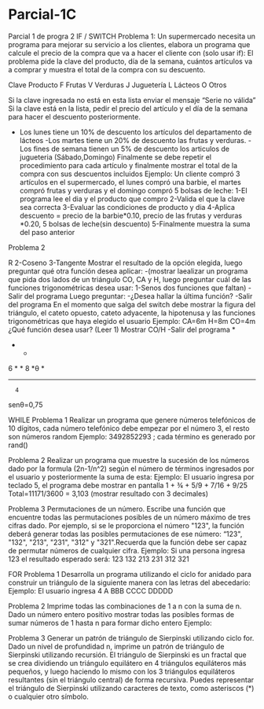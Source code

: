 # Parcial-1C
Parcial 1 de progra 2
IF / SWITCH
Problema 1:
Un supermercado necesita un programa para mejorar su servicio a los clientes, elabora un programa que calcule el precio de la compra que va a hacer el cliente con (solo usar if):
El problema pide la clave del producto, día de la semana, cuántos artículos va a comprar y muestra el total de la compra con su descuento.

Clave
Producto
F
Frutas
V
Verduras
J
Juguetería
L
Lácteos
O
Otros

 
Si la clave ingresada no está en esta lista enviar el mensaje “Serie no válida”
Si la clave está en la lista, pedir el precio del artículo y el día de la semana para hacer el descuento posteriormente.
- Los lunes tiene un 10% de descuento los artículos del departamento de lácteos
-Los martes tiene un 20% de descuento las frutas y verduras.
-Los fines de semana tienen un 5% de descuento los articulos de jugueteria (Sábado,Domingo)
Finalmente se debe repetir el procedimiento para cada artículo y finalmente mostrar el total de la compra con sus descuentos incluidos
Ejemplo:
Un cliente compró 3 artículos en el supermercado, el lunes compró una barbie, el martes compró frutas y verduras y el domingo compró 5 bolsas de leche:
1-El programa lee el dia y el producto que compro
2-Valida el que la clave sea correcta
3-Evaluar las condiciones de producto y dia
4-Aplica descuento = precio de la barbie*0.10, precio de las frutas y verduras *0.20, 5 bolsas de leche(sin descuento)
5-Finalmente muestra la suma del paso anterior


Problema 2

R 2-Coseno 3-Tangente
Mostrar el resultado de la opción elegida, luego preguntar qué otra función desea aplicar:
-(mostrar laealizar un programa que pida dos lados de un triángulo CO, CA y H, luego preguntar cuál de las funciones trigonométricas desea usar:
1-Senos dos funciones que faltan) -Salir del programa
Luego preguntar:
-¿Desea hallar la última función? -Salir del programa
En el momento que salga del switch debe mostrar la figura del triángulo, el cateto opuesto, cateto adyacente, la hipotenusa y las funciones trigonométricas que haya elegido el usuario 
Ejemplo:
CA=6m  H=8m   CO=4m
¿Qué función desea usar?
(Leer 1)
Mostrar CO/H
-Salir del programa
   *
   * *
6 *  *  8
              *θ *
  ******
      4

senθ=0,75


WHILE
Problema 1
Realizar un programa que genere números telefónicos de 10 dígitos, cada número telefónico debe empezar por el número 3, el resto son números random
Ejemplo:
3492852293 ; cada término es generado por rand()

Problema 2
Realizar un programa que muestre la sucesión de los números dado por la formula (2n-1/n^2) según el número de términos ingresados por el usuario y posteriormente la suma de esta:
Ejemplo:
El usuario ingresa por teclado 5, el programa debe mostrar en pantalla
1 + ¾ + 5/9 + 7/16 + 9/25
Total=11171/3600 = 3,103 (mostrar resultado con 3 decimales)


Problema 3
Permutaciones de un número.
Escribe una función que encuentre todas las permutaciones posibles de un número máximo de tres cifras dado. Por ejemplo, si se le proporciona el número "123", la función deberá generar todas las posibles permutaciones de ese número: “123", "132", "213", "231", "312" y "321".Recuerda que la función debe ser capaz de permutar números de cualquier cifra.
Ejemplo:
Si una persona ingresa 123 el resultado esperado será:
123
132
213
231
312
321

FOR
Problema 1
Desarrolla un programa utilizando el ciclo for anidado para construir un triángulo de la siguiente manera con las letras del abecedario:
Ejemplo:
El usuario ingresa 4
          A
        BBB
       CCCC 
      DDDDD

Problema 2
Imprime todas las combinaciones de 1 a n con la suma de n.
Dado un número entero positivo mostrar todas las posibles formas de sumar números de 1 hasta n para formar dicho entero
Ejemplo:


Problema 3
Generar un patrón de triángulo de Sierpinski utilizando ciclo for.
Dado un nivel de profundidad n, imprime un patrón de triángulo de Sierpinski utilizando recursión. El triángulo de Sierpinski es un fractal que se crea dividiendo un triángulo equilátero en 4 triángulos equiláteros más pequeños, y luego haciendo lo mismo con los 3 triángulos equiláteros resultantes (sin el triángulo central) de forma recursiva. Puedes representar el triángulo de Sierpinski utilizando caracteres de texto, como asteriscos (*) o cualquier otro símbolo.


